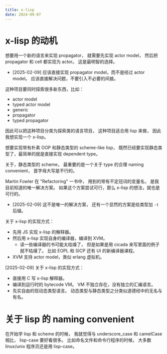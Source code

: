 ```yaml
---
title: x-lisp
date: 2024-09-07
---
```


# x-lisp 的动机

想要用一个新的语言来实现 propagator，
就需要先实现 actor model，
然后把 propagator 和 cell 都实现为 actor。
这是最明智的选择。

- [2025-02-09] 应该直接实现 propagator model，而不是经过 actor model。
  应该直接解决问题，不要引入不必要的间接。

这种项目要同时探索很多新东西，比如：

- actor model
- typed actor model
- generic
- propagator
- typed propagator

因此可以把这种项目分类为探索类的语言项目，
这种项目适合用 lisp 来做，
因此我想实现一个 x-lisp。

想要实现带有朴素 OOP 和静态类型的 scheme-like lisp，
既然已经要实现静态类型了，最简单的就是直接实现 dependent type。

关于，静态类型的 scheme，
最重要的是一个关于 type 的合理 naming convenient，
首字母大写是不行的。

Martin Fowler 在 "Refactoring" 一书中，
用到的带有不定冠词的变量名，
是我目前知道的唯一解决方案。
如果这个方案尝试可行，那么 x-lisp 的想法，就也是可行的。

- [2025-02-09] 这不是唯一的解决方案，
  还有一个显然的方案是给类型加 `-t` 后缀。

关于 x-lisp 的实现方式：

- 先用 JS 实现 x-lisp 的解释器。
- 然后用 x-lisp 实现自身的编译器，编译到 XVM。
  - 读一些编译器的书可能太枯燥了，
    但是如果是用 cicada 来写里面的例子就不枯燥了。
    比如 EOPL 和 SICP 还有 UI 的新编译器课程。
- XVM 支持 actor model，类似 erlang 虚拟机。

[2025-02-09] 关于 x-lisp 的实现方式：

- 直接用 C 写 x-lisp 解释器。
- 编译到运行时的 bytecode VM。
  VM 不独立存在，没有独立的汇编语言。
- 先实自由的现动态类型语言。
  动态类型与静态类型之分类似道德经中的无名与有名。

# 关于 lisp 的 naming convenient

在开始学 lisp 和 scheme 的时候，
我就觉得与 underscore_case 和 camelCase 相比，
lisp-case 要好看很多。
比如命名文件和命令行程序的时候，
大多数 linux/unix 程序员还是用 lisp-case。
